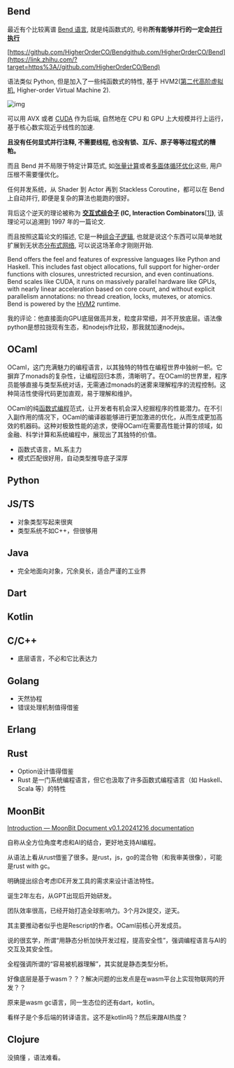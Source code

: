## Bend

最近有个比较离谱 [Bend 语言](https://zhida.zhihu.com/search?content_id=669579638&content_type=Answer&match_order=1&q=Bend+语言&zhida_source=entity), 就是纯函数式的, 号称**所有能够并行的一定会[并行执行](https://zhida.zhihu.com/search?content_id=669579638&content_type=Answer&match_order=1&q=并行执行&zhida_source=entity)**

[https://github.com/HigherOrderCO/Bendgithub.com/HigherOrderCO/Bend](https://link.zhihu.com/?target=https%3A//github.com/HigherOrderCO/Bend)

语法类似 Python, 但是加入了一些纯函数式的特性, 基于 HVM2([第二代高阶虚拟机](https://zhida.zhihu.com/search?content_id=669579638&content_type=Answer&match_order=1&q=第二代高阶虚拟机&zhida_source=entity), Higher-order Virtual Machine 2).

![img](https://picx.zhimg.com/80/v2-b3487f912cca030ace3f8b6e1c503cc1_1440w.webp?source=2c26e567)

可以用 AVX 或者 [CUDA](https://zhida.zhihu.com/search?content_id=669579638&content_type=Answer&match_order=1&q=CUDA&zhida_source=entity) 作为后端, 自然地在 CPU 和 GPU 上大规模并行上运行，基于核心数实现近乎线性的加速.

**且没有任何显式并行注释, 不需要线程, 也没有锁、互斥、原子等等过程式的糟粕。**

而且 Bend 并不局限于特定计算范式, 如[张量计算](https://zhida.zhihu.com/search?content_id=669579638&content_type=Answer&match_order=1&q=张量计算&zhida_source=entity)或者[多面体循环优化](https://zhida.zhihu.com/search?content_id=669579638&content_type=Answer&match_order=1&q=多面体循环优化&zhida_source=entity)这些, 用户压根不需要懂优化。

任何并发系统，从 Shader 到 Actor 再到 Stackless Coroutine，都可以在 Bend 上自动并行, 即便是复杂的算法也能跑的很好。

背后这个逆天的理论被称为 **[交互式组合子](https://zhida.zhihu.com/search?content_id=669579638&content_type=Answer&match_order=1&q=交互式组合子&zhida_source=entity) (IC, Interaction Combinators**[[1\]](https://www.zhihu.com/question/646234682/answer/3517299156?utm_campaign=shareopn&utm_medium=social&utm_psn=1849756974457171969&utm_source=wechat_session#ref_1)**)**, 该理论可以追溯到 1997 年的一篇论文.

而且按照这篇论文的描述, 它是一种[组合子逻辑](https://zhida.zhihu.com/search?content_id=669579638&content_type=Answer&match_order=1&q=组合子逻辑&zhida_source=entity), 也就是说这个东西可以简单地就扩展到无状态[分布式网络](https://zhida.zhihu.com/search?content_id=669579638&content_type=Answer&match_order=1&q=分布式网络&zhida_source=entity), 可以说这场革命才刚刚开始.

Bend offers the feel and features of expressive languages like Python and Haskell. This includes fast object allocations, full support for higher-order functions with closures, unrestricted recursion, and even continuations.
Bend scales like CUDA, it runs on massively parallel hardware like GPUs, with nearly linear acceleration based on core count, and without explicit parallelism annotations: no thread creation, locks, mutexes, or atomics.
Bend is powered by the [HVM2](https://github.com/higherorderco/hvm) runtime.

我的评论：他直接面向GPU底层做高并发，粒度非常细，并不开放底层。语法像python是想拉拢现有生态，和nodejs作比较，那我就加速nodejs。

## OCaml

OCaml，这门充满魅力的编程语言，以其独特的特性在编程世界中独树一帜。它摒弃了monads的复杂性，让编程回归本质，清晰明了。在OCaml的世界里，程序员能够直接与类型系统对话，无需通过monads的迷雾来理解程序的流程控制。这种简洁性使得代码更加直观，易于理解和维护。

OCaml的纯[函数式编程](https://zhida.zhihu.com/search?content_id=325419118&content_type=Answer&match_order=1&q=函数式编程&zhida_source=entity)范式，让开发者有机会深入挖掘程序的性能潜力。在不引入副作用的情况下，OCaml的编译器能够进行更加激进的优化，从而生成更加高效的机器码。这种对极致性能的追求，使得OCaml在需要高性能计算的领域，如金融、科学计算和系统编程中，展现出了其独特的价值。

- 函数式语言，ML系主力
- 模式匹配很好用，自动类型推导底子深厚



## Python



## JS/TS

- 对象类型写起来很爽
- 类型系统不如C++，但很够用

## Java

- 完全地面向对象，冗余臭长，适合严谨的工业界

## Dart

## Kotlin

## C/C++

- 底层语言，不必和它比表达力

## Golang

- 天然协程
- 错误处理机制值得借鉴

## Erlang



## Rust

- Option设计值得借鉴
- Rust 是一门系统编程语言，但它也汲取了许多函数式编程语言（如 Haskell、Scala 等）的特性

## MoonBit

[Introduction — MoonBit Document v0.1.20241216 documentation](https://docs.moonbitlang.com/en/latest/language/introduction.html)

自称从全方位角度考虑和AI的结合，更好地支持AI编程。

从语法上看从rust借鉴了很多。是rust，js，go的混合物（和我审美很像），可能是rust with gc。

明确提出综合考虑IDE开发工具的需求来设计语法特性。

诞生2年左右，从GPT出现后开始研发。

团队效率很高，已经开始打造全球影响力。3个月2k提交，逆天。

其主要推动者似乎也是Rescript的作者。OCaml前核心开发成员。

说的很玄学，所谓“用静态分析加快开发过程，提高安全性”，强调编程语言与AI的交互及其安全性。

全程强调所谓的“容易被机器理解”，其实就是静态类型分析。

好像底层是基于wasm？？？解决问题的出发点是在wasm平台上实现物联网的开发？？

原来是wasm gc语言，同一生态位的还有dart，kotlin。

看样子是个多后端的转译语言。这不是kotlin吗？然后来蹭AI热度？

## Clojure

没搞懂 ，语法难看。